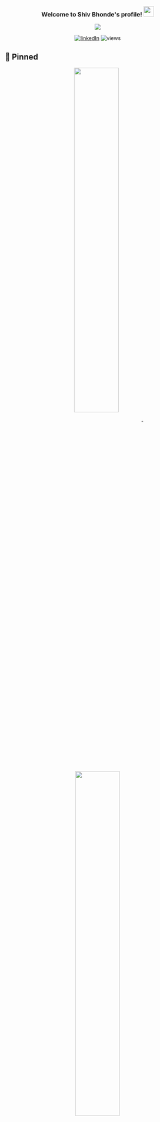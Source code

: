<h3 align="center">
  Welcome to Shiv Bhonde's profile!
  <img src="https://media.giphy.com/media/hvRJCLFzcasrR4ia7z/giphy.gif" width="28">
</h3>

<!-- Typing SVG -->
<p align="center">
  <a href="https://github.com/DenverCoder1/readme-typing-svg"><img src="https://readme-typing-svg.herokuapp.com?duration=4000&color=4981F4&width=350&lines=Full-stack+web+Developer;Blockchain+and+Web%2C+WAGMI+!;Always+learning+new+things"></a>
</p>

<!-- Social badges section -->
<p align="center">
  <a href="https://www.linkedin.com/in/shiv-bhonde-b23a1a205/">
    <img alt="linkedIn" title="Lets connect on LinkedIn" src="https://img.shields.io/badge/LinkedIn-0077B5?style=for-the-badge&logo=linkedin&logoColor=white"/></a>
    <img alt="views" title="GitHub profile views" src="https://komarev.com/ghpvc/?username=your-github-username&color=4981F4&style=for-the-badge"/>
</p>

## 📌 Pinned

<p align="center">
<a href="https://github.com/technophile-04/blog-frontend">
<img width='49%' align="center"src="https://github-readme-stats.vercel.app/api/pin/?username=technophile-04&repo=blog-frontend&border_color=4981F4&bg_color=0D1117&title_color=C9D1D9&text_color=8B949E&icon_color=4981F4" />
</a>
<span>&nbsp;</span>
<a href="https://github.com/technophile-04/blog-backend">
<img width='49%' align="center"src="https://github-readme-stats.vercel.app/api/pin/?username=technophile-04&repo=blog-backend&border_color=4981F4&bg_color=0D1117&title_color=C9D1D9&text_color=8B949E&icon_color=4981F4" />
</a>
</p>
<p align='center'>

<p align="center">
<a href="https://github.com/technophile-04/Flash">
<img width='49%' align="center"src="https://github-readme-stats.vercel.app/api/pin/?username=technophile-04&repo=Flash&border_color=4981F4&bg_color=0D1117&title_color=C9D1D9&text_color=8B949E&icon_color=4981F4" />
</a>
<span>&nbsp;</span>
<a href="https://github.com/technophile-04/De-Tweet">
<img width='49%' align="center"src="https://github-readme-stats.vercel.app/api/pin/?username=technophile-04&repo=De-Tweet&border_color=4981F4&bg_color=0D1117&title_color=C9D1D9&text_color=8B949E&icon_color=4981F4" />
</a>
</p>

</p>

## 🔥 Github stats

<p align="center">
    <p align="center">
    <img title="My streak" alt="technophile-04's streak" src="https://github-readme-streak-stats.herokuapp.com?user=technophile-04&theme=dark&ring=4981F4&currStreakLabel=4981F4&fire=4981F4&border=4981F4&hide_border=true"/>
    <img alt="technophile-04's Top Languages" src="https://github-readme-stats.vercel.app/api/top-langs/?username=technophile-04&langs_count=8&layout=compact&theme=react&hide_border=true&bg_color=0D1117&title_color=4981F4&icon_color=F8D866&hide=Jupyter%20Notebook&border_color=4981F4"/>
    </p>
</p>

## 🛠️ My favorite tools

### 👨‍💻 Programming and markup languages

<p>
    <img alt="c" src="https://img.shields.io/badge/C-00599C?style=for-the-badge&logo=c&logoColor=white">
    <img alt="c++" src="https://img.shields.io/badge/C%2B%2B-00599C?style=for-the-badge&logo=c%2B%2B&logoColor=white">
    <img alt="html" src="https://img.shields.io/badge/HTML5-E34F26?style=for-the-badge&logo=html5&logoColor=white">
    <img alt="css" src="https://img.shields.io/badge/CSS3-1572B6?style=for-the-badge&logo=css3&logoColor=white">
    <img alt="javascript" src="https://img.shields.io/badge/JavaScript-323330?style=for-the-badge&logo=javascript&logoColor=F7DF1E">
    <img alt="typescript" src="https://img.shields.io/badge/TypeScript-007ACC?style=for-the-badge&logo=typescript&logoColor=white">
    <img alt="solidity" src="https://img.shields.io/badge/Solidity-e6e6e6?style=for-the-badge&logo=solidity&logoColor=black">
</p>

### 🧰 Frameworks and libraries

<p>
    <img alt="react" src="https://img.shields.io/badge/React-20232A?style=for-the-badge&logo=react&logoColor=61DAFB">
    <img alt="nextJs" src="https://img.shields.io/badge/next.js-000000?style=for-the-badge&logo=nextdotjs&logoColor=white">
    <img alt="redux" src="https://img.shields.io/badge/Redux-593D88?style=for-the-badge&logo=redux&logoColor=white">
    <img alt="nodejs" src="https://img.shields.io/badge/Node.js-339933?style=for-the-badge&logo=nodedotjs&logoColor=white">
    <img alt="npm" src="https://img.shields.io/badge/npm-CB3837?style=for-the-badge&logo=npm&logoColor=white">
    <img alt="yarn" src="https://img.shields.io/badge/Yarn-2C8EBB?style=for-the-badge&logo=yarn&logoColor=white">
    <img alt="express" src="https://img.shields.io/badge/Express.js-000000?style=for-the-badge&logo=express&logoColor=white">
    <img alt="firebase" src="https://img.shields.io/badge/firebase-ffca28?style=for-the-badge&logo=firebase&logoColor=black">
    <img alt="web3" src="https://img.shields.io/badge/web3.js-F16822?style=for-the-badge&logo=web3.js&logoColor=white">
    <img alt="graphQl" src="https://img.shields.io/badge/Apollo%20GraphQL-311C87?&style=for-the-badge&logo=Apollo%20GraphQL&logoColor=white">
    <img alt="graph" src="https://img.shields.io/badge/GraphQl-E10098?style=for-the-badge&logo=graphql&logoColor=white">
    <img alt="chai" src="https://img.shields.io/badge/chai-A30701?style=for-the-badge&logo=chai&logoColor=white">
    <img alt="bootstrap" src="https://img.shields.io/badge/Bootstrap-563D7C?style=for-the-badge&logo=bootstrap&logoColor=white">
    <img alt="chakra-ui" src="https://img.shields.io/badge/Chakra--UI-319795?style=for-the-badge&logo=chakra-ui&logoColor=white">
    <img alt="tailwind" src="https://img.shields.io/badge/Tailwind_CSS-38B2AC?style=for-the-badge&logo=tailwind-css&logoColor=white">
    <img alt="marterialUI" src="https://img.shields.io/badge/Material%20UI-007FFF?style=for-the-badge&logo=mui&logoColor=white">
</p>

### 🗄️ Databases, Blockchains and cloud hosting

<p>

<img alt="mongoDB" src="https://img.shields.io/badge/MongoDB-4EA94B?style=for-the-badge&logo=mongodb&logoColor=white">
<img alt="mySql" src="https://img.shields.io/badge/MySQL-005C84?style=for-the-badge&logo=mysql&logoColor=white">
<img alt="eth" src="https://img.shields.io/badge/Ethereum-3C3C3D?style=for-the-badge&logo=Ethereum&logoColor=white">
<img alt="heroku" src="https://img.shields.io/badge/Heroku-430098?style=for-the-badge&logo=heroku&logoColor=white">
<img alt="netlify" src="https://img.shields.io/badge/Netlify-00C7B7?style=for-the-badge&logo=netlify&logoColor=white">
<img alt="vercel" src="https://img.shields.io/badge/Vercel-000000?style=for-the-badge&logo=vercel&logoColor=white">
<img alt="vercel" src="https://img.shields.io/badge/Vercel-000000?style=for-the-badge&logo=vercel&logoColor=white">

</p>


[![technophile-04's github activity graph](https://activity-graph.herokuapp.com/graph?username=technophile-04&bg_color=151515&color=4981f4&line=4981f4&point=ffffff&area=true&hide_border=true)](https://activity-graph.herokuapp.com/graph?username=technophile-04)
